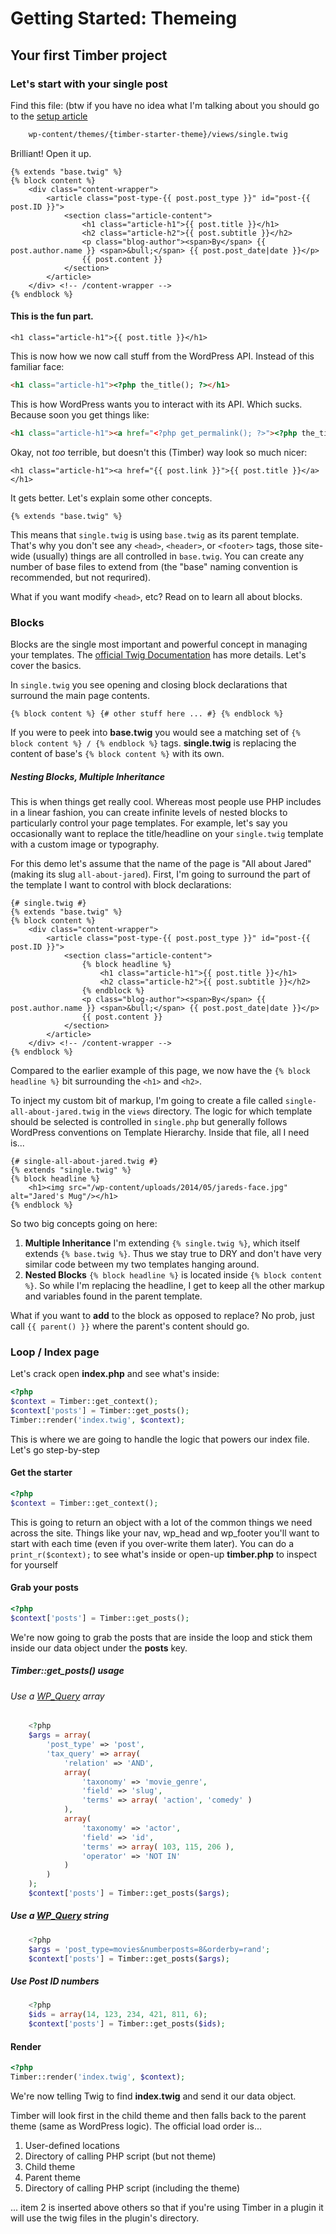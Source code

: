 # Getting Started: Themeing

## Your first Timber project
### Let's start with your single post
Find this file: (btw if you have no idea what I'm talking about you should go to the [setup article](Getting-Started%3A-Setup)

```html
	wp-content/themes/{timber-starter-theme}/views/single.twig
```

Brilliant! Open it up.

```twig
{% extends "base.twig" %}
{% block content %}
	<div class="content-wrapper">
		<article class="post-type-{{ post.post_type }}" id="post-{{ post.ID }}">
			<section class="article-content">
				<h1 class="article-h1">{{ post.title }}</h1>
				<h2 class="article-h2">{{ post.subtitle }}</h2>
				<p class="blog-author"><span>By</span> {{ post.author.name }} <span>&bull;</span> {{ post.post_date|date }}</p>
				{{ post.content }}
			</section>
		</article>
	</div> <!-- /content-wrapper -->
{% endblock %}
```

#### This is the fun part.

```twig
<h1 class="article-h1">{{ post.title }}</h1>
```

This is now how we now call stuff from the WordPress API. Instead of this familiar face:

```html
<h1 class="article-h1"><?php the_title(); ?></h1>
```
This is how WordPress wants you to interact with its API. Which sucks. Because soon you get things like:

```html
<h1 class="article-h1"><a href="<?php get_permalink(); ?>"><?php the_title(); ?></a></h1>
```

Okay, not _too_ terrible, but doesn't this (Timber) way look so much nicer:

```twig
<h1 class="article-h1"><a href="{{ post.link }}">{{ post.title }}</a></h1>
```

It gets better. Let's explain some other concepts.

```twig
{% extends "base.twig" %}
```

This means that `single.twig` is using `base.twig` as its parent template. That's why you don't see any `<head>`, `<header>`, or `<footer>` tags, those site-wide (usually) things are all controlled in `base.twig`. You can create any number of base files to extend from (the "base" naming convention is recommended, but not requrired).

What if you want modify `<head>`, etc? Read on to learn all about blocks.

### Blocks
Blocks are the single most important and powerful concept in managing your templates. The [official Twig Documentation](http://twig.sensiolabs.org/doc/templates.html#template-inheritance) has more details. Let's cover the basics.

In `single.twig` you see opening and closing block declarations that surround the main page contents.

```twig
{% block content %} {# other stuff here ... #} {% endblock %}
```

If you were to peek into **base.twig** you would see a matching set of `{% block content %} / {% endblock %}` tags. **single.twig** is replacing the content of base's `{% block content %}` with its own.

##### Nesting Blocks, Multiple Inheritance
This is when things get really cool. Whereas most people use PHP includes in a linear fashion, you can create infinite levels of nested blocks to particularly control your page templates. For example, let's say you occasionally want to replace the title/headline on your `single.twig` template with a custom image or typography.

For this demo let's assume that the name of the page is "All about Jared" (making its slug `all-about-jared`). First, I'm going to surround the part of the template I want to control with block declarations:

```twig
{# single.twig #}
{% extends "base.twig" %}
{% block content %}
	<div class="content-wrapper">
		<article class="post-type-{{ post.post_type }}" id="post-{{ post.ID }}">
			<section class="article-content">
				{% block headline %}
					<h1 class="article-h1">{{ post.title }}</h1>
					<h2 class="article-h2">{{ post.subtitle }}</h2>
				{% endblock %}
				<p class="blog-author"><span>By</span> {{ post.author.name }} <span>&bull;</span> {{ post.post_date|date }}</p>
				{{ post.content }}
			</section>
		</article>
	</div> <!-- /content-wrapper -->
{% endblock %}
```

Compared to the earlier example of this page, we now have the `{% block headline %}` bit surrounding the `<h1>` and `<h2>`.

To inject my custom bit of markup, I'm going to create a file called `single-all-about-jared.twig` in the `views` directory. The logic for which template should be selected is controlled in `single.php` but generally follows WordPress conventions on Template Hierarchy. Inside that file, all I need is...

```twig
{# single-all-about-jared.twig #}
{% extends "single.twig" %}
{% block headline %}
	<h1><img src="/wp-content/uploads/2014/05/jareds-face.jpg" alt="Jared's Mug"/></h1>
{% endblock %}
```

So two big concepts going on here:

1. **Multiple Inheritance** I'm extending `{% single.twig %}`, which itself extends `{% base.twig %}`. Thus we stay true to DRY and don't have very similar code between my two templates hanging around.
2. **Nested Blocks** `{% block headline %}` is located inside `{% block content %}`. So while I'm replacing the headline, I get to keep all the other markup and variables found in the parent template.

What if you want to **add** to the block as opposed to replace? No prob, just call `{{ parent() }}` where the parent's content should go.

### Loop / Index page

Let's crack open **index.php** and see what's inside:

```php
<?php
$context = Timber::get_context();
$context['posts'] = Timber::get_posts();
Timber::render('index.twig', $context);
```
This is where we are going to handle the logic that powers our index file. Let's go step-by-step

#### Get the starter

```php
<?php
$context = Timber::get_context();
```

This is going to return an object with a lot of the common things we need across the site. Things like your nav, wp_head and wp_footer you'll want to start with each time (even if you over-write them later). You can do a ```print_r($context);``` to see what's inside or open-up **timber.php** to inspect for yourself

#### Grab your posts

```php
<?php
$context['posts'] = Timber::get_posts();
```
We're now going to grab the posts that are inside the loop and stick them inside our data object under the **posts** key.

##### Timber::get_posts() usage

###### Use a [WP_Query](http://codex.wordpress.org/Class_Reference/WP_Query) array

```php
	<?php
	$args = array(
		'post_type' => 'post',
		'tax_query' => array(
			'relation' => 'AND',
			array(
				'taxonomy' => 'movie_genre',
				'field' => 'slug',
				'terms' => array( 'action', 'comedy' )
			),
			array(
				'taxonomy' => 'actor',
				'field' => 'id',
				'terms' => array( 103, 115, 206 ),
				'operator' => 'NOT IN'
			)
		)
	);
	$context['posts'] = Timber::get_posts($args);
```

##### Use a [WP_Query](http://codex.wordpress.org/Class_Reference/WP_Query) string

```php
	<?php
	$args = 'post_type=movies&numberposts=8&orderby=rand';
	$context['posts'] = Timber::get_posts($args);
```

##### Use Post ID numbers

```php
	<?php
	$ids = array(14, 123, 234, 421, 811, 6);
	$context['posts'] = Timber::get_posts($ids);
```

#### Render

```php
<?php
Timber::render('index.twig', $context);
```

We're now telling Twig to find **index.twig** and send it our data object.

Timber will look first in the child theme and then falls back to the parent theme (same as WordPress logic). The official load order is...

1. User-defined locations
2. Directory of calling PHP script (but not theme)
3. Child theme
4. Parent theme
5. Directory of calling PHP script (including the theme)

... item 2 is inserted above others so that if you're using Timber in a plugin it will use the twig files in the plugin's directory.
